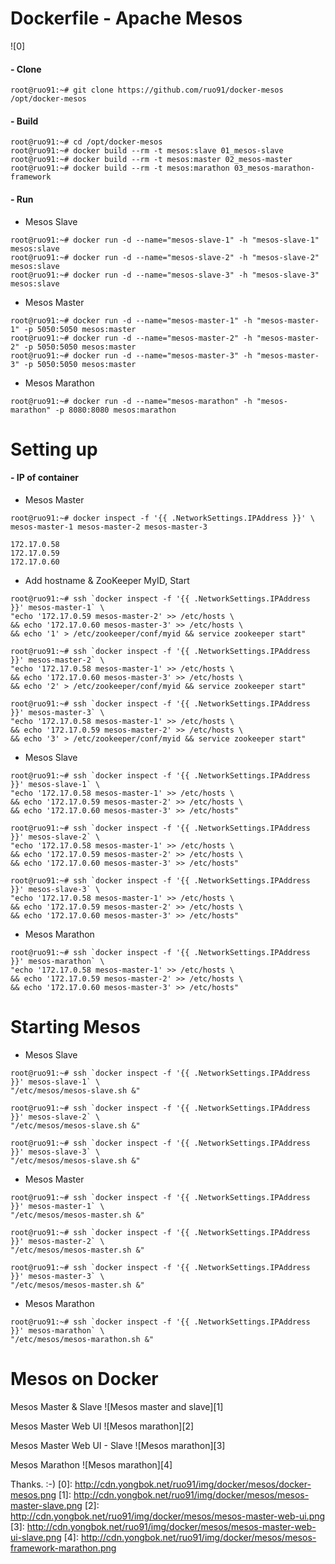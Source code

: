 Dockerfile - Apache Mesos
==========================
![0]
#### - Clone
```
root@ruo91:~# git clone https://github.com/ruo91/docker-mesos /opt/docker-mesos
```
#### - Build
```
root@ruo91:~# cd /opt/docker-mesos
root@ruo91:~# docker build --rm -t mesos:slave 01_mesos-slave
root@ruo91:~# docker build --rm -t mesos:master 02_mesos-master
root@ruo91:~# docker build --rm -t mesos:marathon 03_mesos-marathon-framework
```
#### - Run
- Mesos Slave
```
root@ruo91:~# docker run -d --name="mesos-slave-1" -h "mesos-slave-1" mesos:slave
root@ruo91:~# docker run -d --name="mesos-slave-2" -h "mesos-slave-2" mesos:slave
root@ruo91:~# docker run -d --name="mesos-slave-3" -h "mesos-slave-3" mesos:slave
```

- Mesos Master
```
root@ruo91:~# docker run -d --name="mesos-master-1" -h "mesos-master-1" -p 5050:5050 mesos:master
root@ruo91:~# docker run -d --name="mesos-master-2" -h "mesos-master-2" -p 5050:5050 mesos:master
root@ruo91:~# docker run -d --name="mesos-master-3" -h "mesos-master-3" -p 5050:5050 mesos:master
```

- Mesos Marathon
```
root@ruo91:~# docker run -d --name="mesos-marathon" -h "mesos-marathon" -p 8080:8080 mesos:marathon
```

Setting up
==========
#### - IP of container
- Mesos Master
```
root@ruo91:~# docker inspect -f '{{ .NetworkSettings.IPAddress }}' \
mesos-master-1 mesos-master-2 mesos-master-3
```
```
172.17.0.58
172.17.0.59
172.17.0.60
```
 - Add hostname & ZooKeeper MyID, Start
```
root@ruo91:~# ssh `docker inspect -f '{{ .NetworkSettings.IPAddress }}' mesos-master-1` \
"echo '172.17.0.59 mesos-master-2' >> /etc/hosts \
&& echo '172.17.0.60 mesos-master-3' >> /etc/hosts \
&& echo '1' > /etc/zookeeper/conf/myid && service zookeeper start"
```
```
root@ruo91:~# ssh `docker inspect -f '{{ .NetworkSettings.IPAddress }}' mesos-master-2` \
"echo '172.17.0.58 mesos-master-1' >> /etc/hosts \
&& echo '172.17.0.60 mesos-master-3' >> /etc/hosts \
&& echo '2' > /etc/zookeeper/conf/myid && service zookeeper start"
```
```
root@ruo91:~# ssh `docker inspect -f '{{ .NetworkSettings.IPAddress }}' mesos-master-3` \
"echo '172.17.0.58 mesos-master-1' >> /etc/hosts \
&& echo '172.17.0.59 mesos-master-2' >> /etc/hosts \
&& echo '3' > /etc/zookeeper/conf/myid && service zookeeper start"
```

- Mesos Slave
```
root@ruo91:~# ssh `docker inspect -f '{{ .NetworkSettings.IPAddress }}' mesos-slave-1` \
"echo '172.17.0.58 mesos-master-1' >> /etc/hosts \
&& echo '172.17.0.59 mesos-master-2' >> /etc/hosts \
&& echo '172.17.0.60 mesos-master-3' >> /etc/hosts"
```
```
root@ruo91:~# ssh `docker inspect -f '{{ .NetworkSettings.IPAddress }}' mesos-slave-2` \
"echo '172.17.0.58 mesos-master-1' >> /etc/hosts \
&& echo '172.17.0.59 mesos-master-2' >> /etc/hosts \
&& echo '172.17.0.60 mesos-master-3' >> /etc/hosts"
```
```
root@ruo91:~# ssh `docker inspect -f '{{ .NetworkSettings.IPAddress }}' mesos-slave-3` \
"echo '172.17.0.58 mesos-master-1' >> /etc/hosts \
&& echo '172.17.0.59 mesos-master-2' >> /etc/hosts \
&& echo '172.17.0.60 mesos-master-3' >> /etc/hosts"
```

- Mesos Marathon
```
root@ruo91:~# ssh `docker inspect -f '{{ .NetworkSettings.IPAddress }}' mesos-marathon` \
"echo '172.17.0.58 mesos-master-1' >> /etc/hosts \
&& echo '172.17.0.59 mesos-master-2' >> /etc/hosts \
&& echo '172.17.0.60 mesos-master-3' >> /etc/hosts"
```

Starting Mesos
==============
- Mesos Slave
```
root@ruo91:~# ssh `docker inspect -f '{{ .NetworkSettings.IPAddress }}' mesos-slave-1` \
"/etc/mesos/mesos-slave.sh &"
```
```
root@ruo91:~# ssh `docker inspect -f '{{ .NetworkSettings.IPAddress }}' mesos-slave-2` \
"/etc/mesos/mesos-slave.sh &"
```
```
root@ruo91:~# ssh `docker inspect -f '{{ .NetworkSettings.IPAddress }}' mesos-slave-3` \
"/etc/mesos/mesos-slave.sh &"
```

- Mesos Master
```
root@ruo91:~# ssh `docker inspect -f '{{ .NetworkSettings.IPAddress }}' mesos-master-1` \
"/etc/mesos/mesos-master.sh &"
```
```
root@ruo91:~# ssh `docker inspect -f '{{ .NetworkSettings.IPAddress }}' mesos-master-2` \
"/etc/mesos/mesos-master.sh &"
```
```
root@ruo91:~# ssh `docker inspect -f '{{ .NetworkSettings.IPAddress }}' mesos-master-3` \
"/etc/mesos/mesos-master.sh &"
```

- Mesos Marathon
```
root@ruo91:~# ssh `docker inspect -f '{{ .NetworkSettings.IPAddress }}' mesos-marathon` \
"/etc/mesos/mesos-marathon.sh &"
```

Mesos on Docker
=================
Mesos Master & Slave
![Mesos master and slave][1]

Mesos Master Web UI
![Mesos marathon][2]

Mesos Master Web UI - Slave
![Mesos marathon][3]

Mesos Marathon
![Mesos marathon][4]

Thanks. :-)
[0]: http://cdn.yongbok.net/ruo91/img/docker/mesos/docker-mesos.png
[1]: http://cdn.yongbok.net/ruo91/img/docker/mesos/mesos-master-slave.png
[2]: http://cdn.yongbok.net/ruo91/img/docker/mesos/mesos-master-web-ui.png
[3]: http://cdn.yongbok.net/ruo91/img/docker/mesos/mesos-master-web-ui-slave.png
[4]: http://cdn.yongbok.net/ruo91/img/docker/mesos/mesos-framework-marathon.png